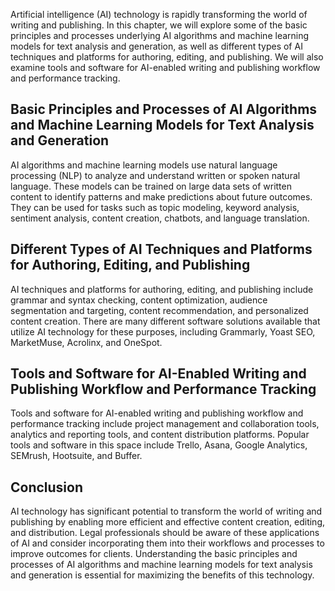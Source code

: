 

Artificial intelligence (AI) technology is rapidly transforming the world of writing and publishing. In this chapter, we will explore some of the basic principles and processes underlying AI algorithms and machine learning models for text analysis and generation, as well as different types of AI techniques and platforms for authoring, editing, and publishing. We will also examine tools and software for AI-enabled writing and publishing workflow and performance tracking.

Basic Principles and Processes of AI Algorithms and Machine Learning Models for Text Analysis and Generation
------------------------------------------------------------------------------------------------------------

AI algorithms and machine learning models use natural language processing (NLP) to analyze and understand written or spoken natural language. These models can be trained on large data sets of written content to identify patterns and make predictions about future outcomes. They can be used for tasks such as topic modeling, keyword analysis, sentiment analysis, content creation, chatbots, and language translation.

Different Types of AI Techniques and Platforms for Authoring, Editing, and Publishing
-------------------------------------------------------------------------------------

AI techniques and platforms for authoring, editing, and publishing include grammar and syntax checking, content optimization, audience segmentation and targeting, content recommendation, and personalized content creation. There are many different software solutions available that utilize AI technology for these purposes, including Grammarly, Yoast SEO, MarketMuse, Acrolinx, and OneSpot.

Tools and Software for AI-Enabled Writing and Publishing Workflow and Performance Tracking
------------------------------------------------------------------------------------------

Tools and software for AI-enabled writing and publishing workflow and performance tracking include project management and collaboration tools, analytics and reporting tools, and content distribution platforms. Popular tools and software in this space include Trello, Asana, Google Analytics, SEMrush, Hootsuite, and Buffer.

Conclusion
----------

AI technology has significant potential to transform the world of writing and publishing by enabling more efficient and effective content creation, editing, and distribution. Legal professionals should be aware of these applications of AI and consider incorporating them into their workflows and processes to improve outcomes for clients. Understanding the basic principles and processes of AI algorithms and machine learning models for text analysis and generation is essential for maximizing the benefits of this technology.
